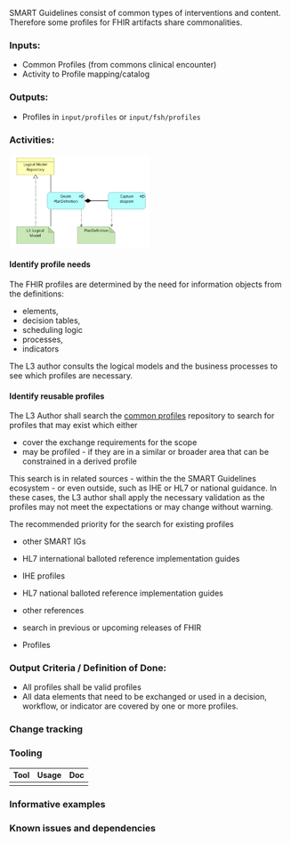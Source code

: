 SMART Guidelines consist of common types of interventions and content. 
Therefore some profiles for FHIR artifacts share commonalities. 

### **Inputs:** 

* Common Profiles (from commons clinical encounter)
* Activity to Profile mapping/catalog


### **Outputs:**
* Profiles in `input/profiles` or `input/fsh/profiles`


### **Activities:**

<img src="./process_process.png" style="width:50%"/>
<br clear="all"/>


#### Identify profile needs
The FHIR profiles are determined by the need for information objects from the definitions:
* elements, 
* decision tables, 
* scheduling logic
* processes, 
* indicators

The L3 author consults the logical models and the business processes to see which profiles are necessary.

#### Identify reusable profiles
The L3 Author shall search the [common profiles](commonprofiles.html) repository to search for profiles that 
may exist which either 
* cover the exchange requirements for the scope
* may be profiled - if they are in a similar or broader area that can be constrained in a derived profile

This search is in related sources - within the the SMART Guidelines ecosystem - or even outside, such as IHE or HL7 or national guidance. In these cases, 
the L3 author shall apply the necessary validation as the profiles may not meet the expectations or may change without warning.

The recommended priority for the search for existing profiles
  * other SMART IGs
  * HL7 international balloted reference implementation guides
  * IHE profiles
  * HL7 national balloted reference implementation guides
  * other references
* search in previous or upcoming releases of FHIR 


* Profiles 


### **Output Criteria / Definition of Done:**

* All profiles shall be valid profiles
* All data elements that need to be exchanged or used in a decision, workflow, or indicator are covered by one or more profiles.


### Change tracking

### **Tooling**
| Tool | Usage | Doc |
| --- | ---| ---| 
|  | |  |


### **Informative examples**


### **Known issues and dependencies**



